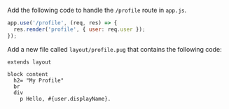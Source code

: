 Add the following code to handle the `/profile` route in `app.js`.

```js
app.use('/profile', (req, res) => {
  res.render('profile', { user: req.user });
});
```

Add a new file called `layout/profile.pug` that contains the following code:

```pug
extends layout

block content
  h2= "My Profile"
  br
  div
    p Hello, #{user.displayName}.
```
